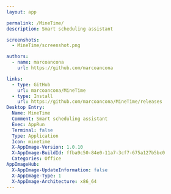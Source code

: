 ```yaml
---
layout: app

permalink: /MineTime/
description: Smart scheduling assistant

screenshots:
  - MineTime/screenshot.png

authors:
  - name: marcoancona
    url: https://github.com/marcoancona

links:
  - type: GitHub
    url: marcoancona/MineTime
  - type: Install
    url: https://github.com/marcoancona/MineTime/releases
Desktop Entry:
  Name: MineTime
  Comment: Smart scheduling assistant
  Exec: AppRun
  Terminal: false
  Type: Application
  Icon: minetime
  X-AppImage-Version: 1.0.10
  X-AppImage-BuildId: ffba9c50-84e0-11a7-3cf7-675a127b5bc0
  Categories: Office
AppImageHub:
  X-AppImage-UpdateInformation: false
  X-AppImage-Type: 1
  X-AppImage-Architecture: x86_64
---
```

